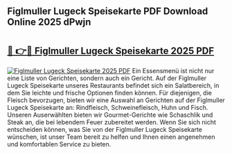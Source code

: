 ## Figlmuller Lugeck Speisekarte PDF Download Online 2025 dPwjn

# <h2><a href="http://gc81vfs.nevu.top/?p=Figlmuller+Lugeck+Speisekarte">🔗 👉🔴 Figlmuller Lugeck Speisekarte 2025 PDF</a></h2>

[![Figlmuller Lugeck Speisekarte 2025 PDF](https://i.imgur.com/dBaPXMq.png)](http://gc81vfs.nevu.top/?p=Figlmuller+Lugeck+Speisekarte)
Ein Essensmenü ist nicht nur eine Liste von Gerichten, sondern auch ein Gericht. Auf der Figlmuller Lugeck Speisekarte unseres Restaurants befindet sich ein Salatbereich, in dem Sie leichte und frische Optionen finden können. Für diejenigen, die Fleisch bevorzugen, bieten wir eine Auswahl an Gerichten auf der Figlmuller Lugeck Speisekarte an: Rindfleisch, Schweinefleisch, Huhn und Fisch. Unseren Auserwählten bieten wir Gourmet-Gerichte wie Schaschlik und Steak an, die bei lebendem Feuer zubereitet werden. Wenn Sie sich nicht entscheiden können, was Sie von der Figlmuller Lugeck Speisekarte wünschen, ist unser Team bereit zu helfen und Ihnen einen angenehmen und komfortablen Service zu bieten.

